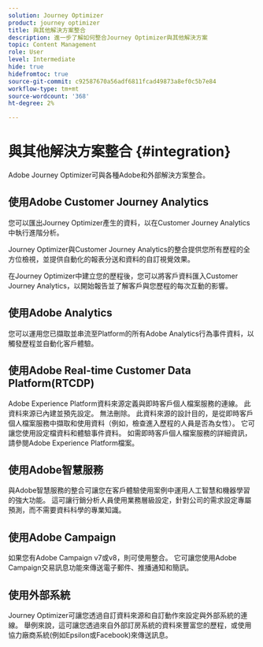 ```yaml
---
solution: Journey Optimizer
product: journey optimizer
title: 與其他解決方案整合
description: 進一步了解如何整合Journey Optimizer與其他解決方案
topic: Content Management
role: User
level: Intermediate
hide: true
hidefromtoc: true
source-git-commit: c92587670a56adf6811fcad49873a8ef0c5b7e84
workflow-type: tm+mt
source-wordcount: '368'
ht-degree: 2%

---
```


# 與其他解決方案整合 {#integration}

Adobe Journey Optimizer可與各種Adobe和外部解決方案整合。

## 使用Adobe Customer Journey Analytics

您可以匯出Journey Optimizer產生的資料，以在Customer Journey Analytics中執行進階分析。

Journey Optimizer與Customer Journey Analytics的整合提供您所有歷程的全方位檢視，並提供自動化的報表分送和資料的自訂視覺效果。

在Journey Optimizer中建立您的歷程後，您可以將客戶資料匯入Customer Journey Analytics，以開始報告並了解客戶與您歷程的每次互動的影響。

## 使用Adobe Analytics

您可以運用您已擷取並串流至Platform的所有Adobe Analytics行為事件資料，以觸發歷程並自動化客戶體驗。


## 使用Adobe Real-time Customer Data Platform(RTCDP)

Adobe Experience Platform資料來源定義與即時客戶個人檔案服務的連線。 此資料來源已內建並預先設定。 無法刪除。 此資料來源的設計目的，是從即時客戶個人檔案服務中擷取和使用資料（例如，檢查進入歷程的人員是否為女性）。 它可讓您使用設定檔資料和體驗事件資料。 如需即時客戶個人檔案服務的詳細資訊，請參閱Adobe Experience Platform檔案。


## 使用Adobe智慧服務

與Adobe智慧服務的整合可讓您在客戶體驗使用案例中運用人工智慧和機器學習的強大功能。 這可讓行銷分析人員使用業務層級設定，針對公司的需求設定專屬預測，而不需要資料科學的專業知識。

## 使用Adobe Campaign

如果您有Adobe Campaign v7或v8，則可使用整合。 它可讓您使用Adobe Campaign交易訊息功能來傳送電子郵件、推播通知和簡訊。

## 使用外部系統

Journey Optimizer可讓您透過自訂資料來源和自訂動作來設定與外部系統的連線。 舉例來說，這可讓您透過來自外部訂房系統的資料來豐富您的歷程，或使用協力廠商系統(例如Epsilon或Facebook)來傳送訊息。




